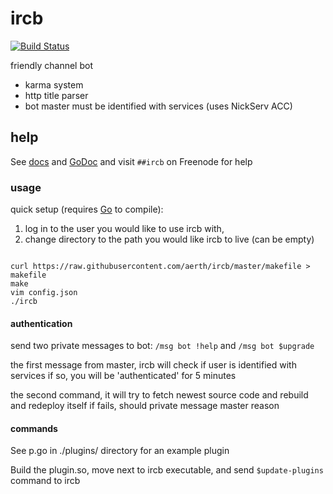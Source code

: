 # ircb

[![Build Status](https://travis-ci.org/aerth/ircb.svg?branch=master)](https://travis-ci.org/aerth/ircb)

friendly channel bot

  * karma system
  * http title parser
  * bot master must be identified with services (uses NickServ ACC)

## help

See [docs](https://aerth.github.io/ircb/) and [GoDoc](https://godoc.org/github.com/aerth/ircb/lib/ircb) and visit `##ircb` on Freenode for help

### usage

quick setup (requires [Go](https://golang.org) to compile):

1. log in to the user you would like to use ircb with,
2. change directory to the path you would like ircb to live (can be empty)

```

curl https://raw.githubusercontent.com/aerth/ircb/master/makefile > makefile
make
vim config.json
./ircb

```

#### authentication

send two private messages to bot: `/msg bot !help` and `/msg bot $upgrade`

the first message from master, ircb will check if user is identified with services
if so, you will be 'authenticated' for 5 minutes

the second command, it will try to fetch newest source code and rebuild and redeploy itself
if fails, should private message master reason

#### commands

See p.go in ./plugins/ directory for an example plugin

Build the plugin.so, move next to ircb executable, and send `$update-plugins` command to ircb

